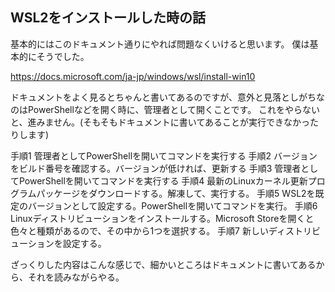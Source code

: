 ## WSL2をインストールした時の話

基本的にはこのドキュメント通りにやれば問題なくいけると思います。
僕は基本的にそうでした。

https://docs.microsoft.com/ja-jp/windows/wsl/install-win10

ドキュメントをよく見るとちゃんと書いてあるのですが、意外と見落としがちなのはPowerShellなどを開く時に、管理者として開くことです。
これをやらないと、進みません。(そもそもドキュメントに書いてあることが実行できなかったりします)

手順1 管理者としてPowerShellを開いてコマンドを実行する
手順2 バージョンをビルド番号を確認する。バージョンが低ければ、更新する
手順3 管理者としてPowerShellを開いてコマンドを実行する
手順4 最新のLinuxカーネル更新プログラムパッケージをダウンロードする。解凍して、実行する。
手順5 WSL2を既定のバージョンとして設定する。PowerShellを開いてコマンドを実行。
手順6 Linuxディストリビューションをインストールする。Microsoft Storeを開くと色々と種類があるので、その中から1つを選択する。
手順7 新しいディストリビューションを設定する。

ざっくりした内容はこんな感じで、細かいところはドキュメントに書いてあるから、それを読みながらやる。
